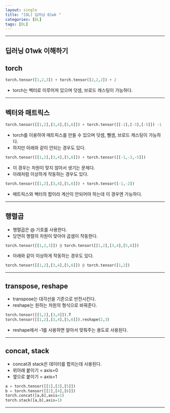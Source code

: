 ```yaml
---
layout: single
title: "[DL] 딥러닝 01wk "
categories: [DL]
tags: [DL]
---
```


---
딥러닝 01wk 이해하기
---

## torch

```python
torch.tensor([1,2,3]) + torch.tensor([2,2,2]) + 2
```
- torch는 벡터로 이루어져 있으며 덧셈, 브로드 캐스팅이 가능하다.
  
---

## 벡터와 매트릭스

```python
torch.tensor([[1,2],[3,4],[5,6]]) + torch.tensor([[-1],[-3],[-5]]) -1
```
- torch를 이용하여 매트릭스를 만들 수 있으며 덧셈, 뺄셈, 브로드 캐스팅이 가능하다.
- 하지만 아래와 같이 안되는 경우도 있다.

```python
torch.tensor([[1,2],[3,4],[5,6]]) + torch.tensor([[-1,-3,-5]])
```
- 이 경우는 차원이 맞지 않아서 생기는 문제다.
- 아래처럼 이상하게 작동하는 경우도 있다.

```python
torch.tensor([[1,2],[3,4],[5,6]]) + torch.tensor([-1,-2])
```
- 매트릭스와 벡터의 합이라 계산이 안되어야 하는데 이 경우엔 가능하다.

---

## 행렬곱

- 행렬곱은 @ 기호를 사용한다.
- 당연히 행렬의 차원이 맞아야 곱셈이 작동한다.
    
```python
torch.tensor([[1,2,3]]) @ torch.tensor([[1,2],[3,4],[5,6]])
```
- 아래와 같이 이상하게 작동하는 경우도 있다.

```python
torch.tensor([[1,2],[3,4],[5,6]]) @ torch.tensor([1,2])
```

---

## transpose, reshape
- transpose는 대각선을 기준으로 반전시킨다.
- reshape는 원하는 차원의 형식으로 바꿔준다.

```python
torch.tensor([[1,2],[3,4]]).T
torch.tensor([[1,2],[3,4],[5,6]]).reshape(2,3)
```

- reshape에서 -1를 사용하면 알아서 맞춰주는 용도로 사용된다.

---

## concat, stack

- concat과 stack은 데이터를 합치는데 사용된다.
- 위아래 붙이기 = axis=0
- 옆으로 붙이기 = axis=1

```python
a = torch.tensor([[1],[3],[5]])
b = torch.tensor([[2],[4],[6]])
torch.concat([a,b],axis=1)
torch.stack([a,b],axis=1)
```

---








